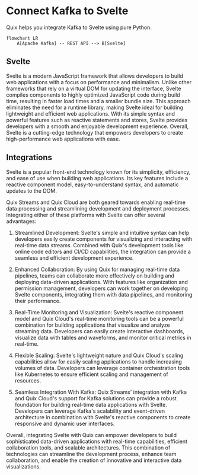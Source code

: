 # Connect Kafka to Svelte

Quix helps you integrate Kafka to Svelte using pure Python.

```mermaid
flowchart LR
    A[Apache Kafka] -- REST API --> B[Svelte]
```

## Svelte

Svelte is a modern JavaScript framework that allows developers to build web applications with a focus on performance and minimalism. Unlike other frameworks that rely on a virtual DOM for updating the interface, Svelte compiles components to highly optimized JavaScript code during build time, resulting in faster load times and a smaller bundle size. This approach eliminates the need for a runtime library, making Svelte ideal for building lightweight and efficient web applications. With its simple syntax and powerful features such as reactive statements and stores, Svelte provides developers with a smooth and enjoyable development experience. Overall, Svelte is a cutting-edge technology that empowers developers to create high-performance web applications with ease.

## Integrations

Svelte is a popular front-end technology known for its simplicity, efficiency, and ease of use when building web applications. Its key features include a reactive component model, easy-to-understand syntax, and automatic updates to the DOM.

Quix Streams and Quix Cloud are both geared towards enabling real-time data processing and streamlining development and deployment processes. Integrating either of these platforms with Svelte can offer several advantages:

1. Streamlined Development: Svelte's simple and intuitive syntax can help developers easily create components for visualizing and interacting with real-time data streams. Combined with Quix's development tools like online code editors and CI/CD capabilities, the integration can provide a seamless and efficient development experience.

2. Enhanced Collaboration: By using Quix for managing real-time data pipelines, teams can collaborate more effectively on building and deploying data-driven applications. With features like organization and permission management, developers can work together on developing Svelte components, integrating them with data pipelines, and monitoring their performance.

3. Real-Time Monitoring and Visualization: Svelte's reactive component model and Quix Cloud's real-time monitoring tools can be a powerful combination for building applications that visualize and analyze streaming data. Developers can easily create interactive dashboards, visualize data with tables and waveforms, and monitor critical metrics in real-time.

4. Flexible Scaling: Svelte's lightweight nature and Quix Cloud's scaling capabilities allow for easily scaling applications to handle increasing volumes of data. Developers can leverage container orchestration tools like Kubernetes to ensure efficient scaling and management of resources.

5. Seamless Integration With Kafka: Quix Streams' integration with Kafka and Quix Cloud's support for Kafka solutions can provide a robust foundation for building real-time data applications with Svelte. Developers can leverage Kafka's scalability and event-driven architecture in combination with Svelte's reactive components to create responsive and dynamic user interfaces.

Overall, integrating Svelte with Quix can empower developers to build sophisticated data-driven applications with real-time capabilities, efficient collaboration tools, and scalable architectures. This combination of technologies can streamline the development process, enhance team collaboration, and enable the creation of innovative and interactive data visualizations.

